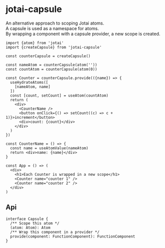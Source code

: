 # jotai-capsule

An alternative approach to scoping Jotai atoms.  
A capsule is used as a namespace for atoms.  
By wrapping a component with a capsule provider, a new scope is created.

```tsx
import {atom} from 'jotai'
import {createCapsule} from 'jotai-capsule'

const counterCapsule = createCapsule()

const nameAtom = counterCapsule(atom(''))
const countAtom = counterCapsule(atom(0))

const Counter = counterCapsule.provide(({name}) => {  
  useHydrateAtoms([
    [nameAtom, name]
  ])
  const [count, setCount] = useAtom(countAtom)
  return (
    <div>
      <CounterName />
      <button onClick={() => setCount((c) => c + 1)}>increment</button>
      <div>count: {count}</div>
    </div>
  )
})

const CounterName = () => {
  const name = useAtomValue(nameAtom)
  return <div>name: {name}</div>
}

const App = () => (
  <div>
    <h1>Each Counter is wrapped in a new scope</h1>
    <Counter name="counter 1" />
    <Counter name="counter 2" />
  </div>
)
```

## Api

```tsx
interface Capsule {
  /** Scope this atom */
  (atom: Atom): Atom
  /** Wrap this component in a provider */
  provide(component: FunctionComponent): FunctionComponent
}
```
